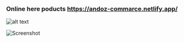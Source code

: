 ### Online here poducts https://andoz-commarce.netlify.app/

![alt text](http://url/to/img.png)

![Screenshot](./src/assets/screenshot.png)
